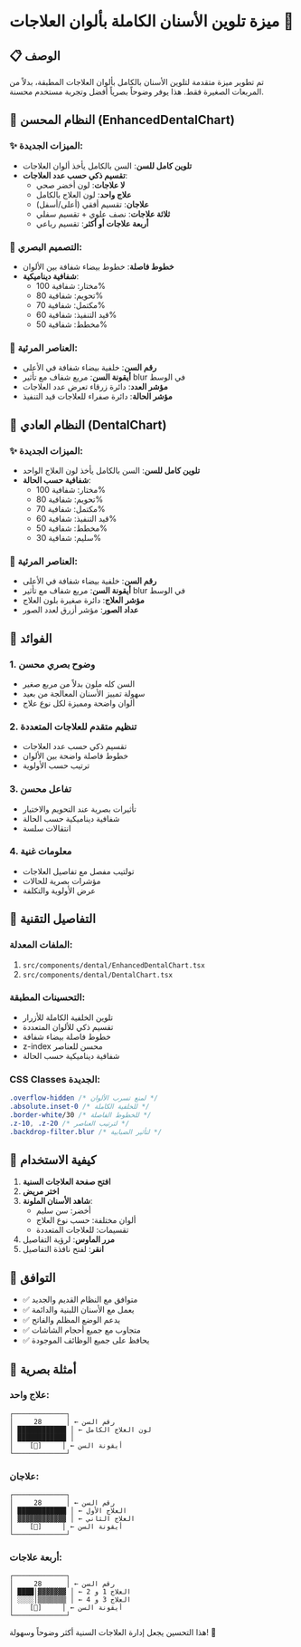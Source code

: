 # ميزة تلوين الأسنان الكاملة بألوان العلاجات 🎨

## 📋 الوصف
تم تطوير ميزة متقدمة لتلوين الأسنان بالكامل بألوان العلاجات المطبقة، بدلاً من المربعات الصغيرة فقط. هذا يوفر وضوحاً بصرياً أفضل وتجربة مستخدم محسنة.

## 🦷 النظام المحسن (EnhancedDentalChart)

### ✨ الميزات الجديدة:
- **تلوين كامل للسن**: السن بالكامل يأخذ ألوان العلاجات
- **تقسيم ذكي حسب عدد العلاجات**:
  - **لا علاجات**: لون أخضر صحي
  - **علاج واحد**: لون العلاج بالكامل
  - **علاجان**: تقسيم أفقي (أعلى/أسفل)
  - **ثلاثة علاجات**: نصف علوي + تقسيم سفلي
  - **أربعة علاجات أو أكثر**: تقسيم رباعي

### 🎨 التصميم البصري:
- **خطوط فاصلة**: خطوط بيضاء شفافة بين الألوان
- **شفافية ديناميكية**:
  - مختار: شفافية 100%
  - تحويم: شفافية 80%
  - مكتمل: شفافية 70%
  - قيد التنفيذ: شفافية 60%
  - مخطط: شفافية 50%

### 🔢 العناصر المرئية:
- **رقم السن**: خلفية بيضاء شفافة في الأعلى
- **أيقونة السن**: مربع شفاف مع تأثير blur في الوسط
- **مؤشر العدد**: دائرة زرقاء تعرض عدد العلاجات
- **مؤشر الحالة**: دائرة صفراء للعلاجات قيد التنفيذ

## 🦷 النظام العادي (DentalChart)

### ✨ الميزات الجديدة:
- **تلوين كامل للسن**: السن بالكامل يأخذ لون العلاج الواحد
- **شفافية حسب الحالة**:
  - مختار: شفافية 100%
  - تحويم: شفافية 80%
  - مكتمل: شفافية 70%
  - قيد التنفيذ: شفافية 60%
  - مخطط: شفافية 50%
  - سليم: شفافية 30%

### 🔢 العناصر المرئية:
- **رقم السن**: خلفية بيضاء شفافة في الأعلى
- **أيقونة السن**: مربع شفاف مع تأثير blur في الوسط
- **مؤشر العلاج**: دائرة صغيرة بلون العلاج
- **عداد الصور**: مؤشر أزرق لعدد الصور

## 🎯 الفوائد

### 1. **وضوح بصري محسن**
- السن كله ملون بدلاً من مربع صغير
- سهولة تمييز الأسنان المعالجة من بعيد
- ألوان واضحة ومميزة لكل نوع علاج

### 2. **تنظيم متقدم للعلاجات المتعددة**
- تقسيم ذكي حسب عدد العلاجات
- خطوط فاصلة واضحة بين الألوان
- ترتيب حسب الأولوية

### 3. **تفاعل محسن**
- تأثيرات بصرية عند التحويم والاختيار
- شفافية ديناميكية حسب الحالة
- انتقالات سلسة

### 4. **معلومات غنية**
- تولتيب مفصل مع تفاصيل العلاجات
- مؤشرات بصرية للحالات
- عرض الأولوية والتكلفة

## 🔧 التفاصيل التقنية

### الملفات المعدلة:
1. `src/components/dental/EnhancedDentalChart.tsx`
2. `src/components/dental/DentalChart.tsx`

### التحسينات المطبقة:
- تلوين الخلفية الكاملة للأزرار
- تقسيم ذكي للألوان المتعددة
- خطوط فاصلة بيضاء شفافة
- z-index محسن للعناصر
- شفافية ديناميكية حسب الحالة

### CSS Classes الجديدة:
```css
.overflow-hidden /* لمنع تسرب الألوان */
.absolute.inset-0 /* للخلفية الكاملة */
.border-white/30 /* للخطوط الفاصلة */
.z-10, .z-20 /* لترتيب العناصر */
.backdrop-filter.blur /* لتأثير الضبابية */
```

## 📱 كيفية الاستخدام

1. **افتح صفحة العلاجات السنية**
2. **اختر مريض**
3. **شاهد الأسنان الملونة**:
   - أخضر: سن سليم
   - ألوان مختلفة: حسب نوع العلاج
   - تقسيمات: للعلاجات المتعددة
4. **مرر الماوس**: لرؤية التفاصيل
5. **انقر**: لفتح نافذة التفاصيل

## 🔄 التوافق

- ✅ متوافق مع النظام القديم والجديد
- ✅ يعمل مع الأسنان اللبنية والدائمة
- ✅ يدعم الوضع المظلم والفاتح
- ✅ متجاوب مع جميع أحجام الشاشات
- ✅ يحافظ على جميع الوظائف الموجودة

## 🎨 أمثلة بصرية

### علاج واحد:
```
┌─────────────┐
│     28      │ ← رقم السن
│ ████████████ │ ← لون العلاج الكامل
│ ████████████ │
│    [🦷]     │ ← أيقونة السن
└─────────────┘
```

### علاجان:
```
┌─────────────┐
│     28      │ ← رقم السن
│ ████████████ │ ← العلاج الأول
│ ▓▓▓▓▓▓▓▓▓▓▓▓ │ ← العلاج الثاني
│    [🦷]     │ ← أيقونة السن
└─────────────┘
```

### أربعة علاجات:
```
┌─────────────┐
│     28      │ ← رقم السن
│ ████│▓▓▓▓▓▓▓ │ ← العلاج 1 و 2
│ ░░░░│▒▒▒▒▒▒▒ │ ← العلاج 3 و 4
│    [🦷]     │ ← أيقونة السن
└─────────────┘
```

هذا التحسين يجعل إدارة العلاجات السنية أكثر وضوحاً وسهولة! 🎯
